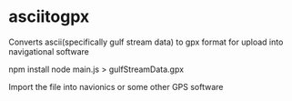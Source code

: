 # asciitogpx
Converts ascii(specifically gulf stream data) to gpx format for upload into navigational software

npm install
node main.js > gulfStreamData.gpx

Import the file into navionics or some other GPS software
